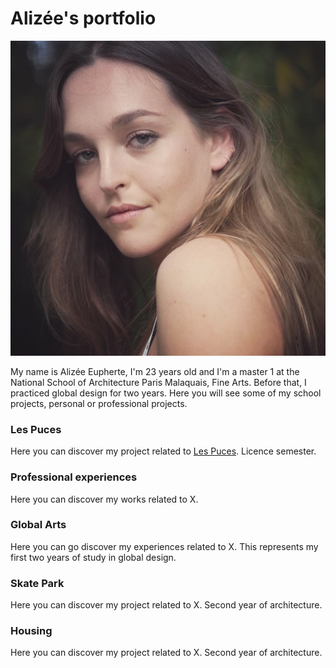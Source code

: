 # Alizée's portfolio


![](profil_picture.png?raw=true)

My name is Alizée Eupherte, I'm 23 years old and I'm a master 1 at the National School of Architecture Paris Malaquais, Fine Arts.
Before that, I practiced global design for two years.
Here you will see some of my school projects, personal or professional projects.


### Les Puces

Here you can discover my project related to [Les Puces](https://alizeeeupherte.github.io/Les_Puces/).
Licence semester.




### Professional experiences

Here you can discover my works related to X.




### Global Arts

Here you can go discover my experiences related to X.
This represents my first two years of study in global design.




### Skate Park

Here you can discover my project related to X.
Second year of architecture.




### Housing
Here you can discover my project related to X.
Second year of architecture.
